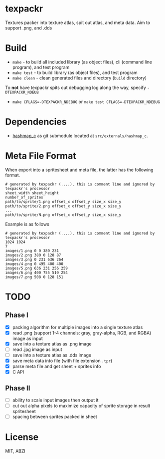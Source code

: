 # texpackr
Textures packer into texture atlas, spit out atlas, and meta data. Aim to support .png, and .dds

# Build

* `make` - to build all included library (as object files), cli (command line program), and test program
* `make test` - to build library (as object files), and test program
* `make clean` - clean generated files and directory (`build` directory)

To **not** have texpackr spits out debugging log along the way, specify `-DTEXPACKR_NDEUB`

* `make CFLAGS=-DTEXPACKR_NDEBUG` or `make test CFLAGS=-DTEXPACKR_NDEBUG`

# Dependencies

* [hashmap_c](https://github.com/haxpor/hashmap_c) as git submodule located at `src/externals/hashmap_c`.

# Meta File Format

When export into a spritesheet and meta file, the latter has the following format.

```
# generated by texpackr (....), this is comment line and ignored by texpackr's processor
sheet_width sheet_height
number_of_sprites
path/to/sprite/1.png offset_x offset_y size_x size_y
path/to/sprite/2.png offset_x offset_y size_x size_y
...
path/to/sprite/N.png offset_x offset_y size_x size_y
```

Example is as follows

```
# generated by texpackr (....), this is comment line and ignored by texpackr's processor
1024 1024
7
images/1.png 0 0 380 231
images/2.png 380 0 128 87
images/3.png 0 231 636 264
images/4.png 0 495 400 400
images/5.png 636 231 256 259
images/6.png 400 755 510 254
images/7.png 508 0 128 151
```

# TODO

## Phase I
- [x] packing algorithm for multiple images into a single texture atlas
- [x] read .png (support 1-4 channels: gray, gray-alpha, RGB, and RGBA) image as input
- [x] save into a texture atlas as .png image
- [ ] read .jpg image as input
- [ ] save into a texture atlas as .dds image
- [x] save meta data into file (with file extension `.tpr`)
- [x] parse meta file and get sheet + sprites info
- [x] C API

## Phase II
- [ ] ability to scale input images then output it
- [ ] cut out alpha pixels to maximize capacity of sprite storage in result spritesheet
- [ ] spacing between sprites packed in sheet

# License
MIT, ABZI
